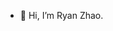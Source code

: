 - 👋 Hi, I’m Ryan Zhao.
<!---
ry-zhao/ry-zhao is a ✨ special ✨ repository because its `README.md` (this file) appears on your GitHub profile.
You can click the Preview link to take a look at your changes.
--->
